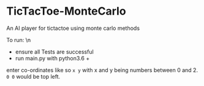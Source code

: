 # TicTacToe-MonteCarlo
An AI player for tictactoe using monte carlo methods

To run: \n
- ensure all Tests are successful
- run main.py with python3.6 +

enter co-ordinates like so `x y` with x and y being numbers between 0 and 2.
`0 0` would be top left.
